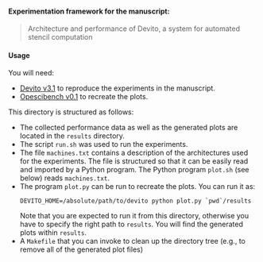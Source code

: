 #### Experimentation framework for the manuscript:

> Architecture and performance of Devito, a system for automated stencil
> computation

#### Usage

You will need:

* [Devito v3.1](https://github.com/opesci/devito/releases/tag/v3.1.0) to
  reproduce the experiments in the manuscript.
* [Opescibench v0.1](https://github.com/opesci/opescibench/releases) to
  recreate the plots.

This directory is structured as follows:

* The collected performance data as well as the generated plots are located
  in the ``results`` directory.
* The script ``run.sh`` was used to run the experiments.
* The file ``machines.txt`` contains a description of the architectures used
  for the experiments. The file is structured so that it can be easily read and
  imported by a Python program. The Python program ``plot.sh`` (see below)
  reads ``machines.txt``.
* The program ``plot.py`` can be run to recreate the plots. You can run it as:
  ```
  DEVITO_HOME=/absolute/path/to/devito python plot.py `pwd`/results
  ```
  Note that you are expected to run it from this directory, otherwise you have
  to specify the right path to ``results``. You will find the generated plots
  within ``results``.
* A ``Makefile`` that you can invoke to clean up the directory tree (e.g., to
  remove all of the generated plot files)
